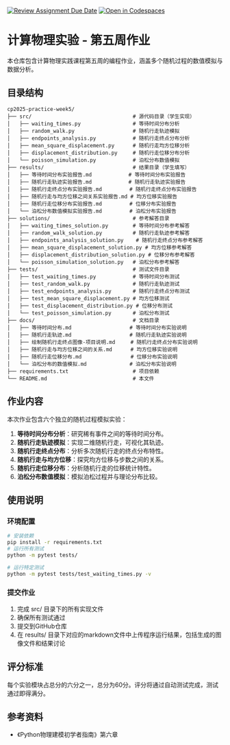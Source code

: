 [![Review Assignment Due Date](https://classroom.github.com/assets/deadline-readme-button-22041afd0340ce965d47ae6ef1cefeee28c7c493a6346c4f15d667ab976d596c.svg)](https://classroom.github.com/a/j3qjeOEc)
[![Open in Codespaces](https://classroom.github.com/assets/launch-codespace-2972f46106e565e64193e422d61a12cf1da4916b45550586e14ef0a7c637dd04.svg)](https://classroom.github.com/open-in-codespaces?assignment_repo_id=18864719)
# 计算物理实验 - 第五周作业

本仓库包含计算物理实践课程第五周的编程作业，涵盖多个随机过程的数值模拟与数据分析。

## 目录结构
```
cp2025-practice-week5/
├── src/                                 # 源代码目录（学生实现）
│   ├── waiting_times.py                 # 等待时间分布分析
│   ├── random_walk.py                   # 随机行走轨迹模拟
│   ├── endpoints_analysis.py            # 随机行走终点分布分析
│   ├── mean_square_displacement.py      # 随机行走均方位移分析
│   ├── displacement_distribution.py     # 随机行走位移分布分析
│   └── poisson_simulation.py            # 泊松分布数值模拟
├── results/                             # 结果目录（学生填写）
│   ├── 等待时间分布实验报告.md            # 等待时间分布实验报告
│   ├── 随机行走轨迹实验报告.md            # 随机行走轨迹实验报告
│   ├── 随机行走终点分布实验报告.md         # 随机行走终点分布实验报告
│   ├── 随机行走与均方位移之间关系实验报告.md # 均方位移实验报告
│   ├── 随机行走位移分布实验报告.md         # 位移分布实验报告
│   └── 泊松分布数值模拟实验报告.md         # 泊松分布实验报告
├── solutions/                           # 参考解答目录
│   ├── waiting_times_solution.py        # 等待时间分布参考解答
│   ├── random_walk_solution.py          # 随机行走轨迹参考解答
│   ├── endpoints_analysis_solution.py    # 随机行走终点分布参考解答
│   ├── mean_square_displacement_solution.py # 均方位移参考解答
│   ├── displacement_distribution_solution.py # 位移分布参考解答
│   └── poisson_simulation_solution.py   # 泊松分布参考解答
├── tests/                               # 测试文件目录
│   ├── test_waiting_times.py            # 等待时间分布测试
│   ├── test_random_walk.py              # 随机行走轨迹测试
│   ├── test_endpoints_analysis.py       # 随机行走终点分布测试
│   ├── test_mean_square_displacement.py # 均方位移测试
│   ├── test_displacement_distribution.py # 位移分布测试
│   └── test_poisson_simulation.py       # 泊松分布测试
├── docs/                                # 文档目录
│   ├── 等待时间分布.md                   # 等待时间分布实验说明
│   ├── 随机行走轨迹.md                   # 随机行走轨迹实验说明
│   ├── 绘制随机行走终点图像-项目说明.md     # 随机行走终点分布实验说明
│   ├── 随机行走与均方位移之间的关系.md      # 均方位移实验说明
│   ├── 随机行走位移分布.md                # 位移分布实验说明
│   └── 泊松分布的数值模拟.md              # 泊松分布实验说明
├── requirements.txt                     # 项目依赖
└── README.md                            # 本文件
```

## 作业内容

本次作业包含六个独立的随机过程模拟实验：

1. **等待时间分布分析**：研究稀有事件之间的等待时间分布。
2. **随机行走轨迹模拟**：实现二维随机行走，可视化其轨迹。
3. **随机行走终点分布**：分析多次随机行走的终点分布特性。
4. **随机行走与均方位移**：探究均方位移与步数之间的关系。
5. **随机行走位移分布**：分析随机行走的位移统计特性。
6. **泊松分布数值模拟**：模拟泊松过程并与理论分布比较。

## 使用说明

### 环境配置
```bash
# 安装依赖
pip install -r requirements.txt
# 运行所有测试
python -m pytest tests/

# 运行特定测试
python -m pytest tests/test_waiting_times.py -v
```
### 提交作业
1. 完成 src/ 目录下的所有实现文件
2. 确保所有测试通过
3. 提交到GitHub仓库
4. 在 results/ 目录下对应的markdown文件中上传程序运行结果，包括生成的图像文件和结果讨论
## 评分标准
每个实验模块占总分的六分之一，总分为60分。评分将通过自动测试完成，测试通过即得满分。

## 参考资料
- 《Python物理建模初学者指南》第六章